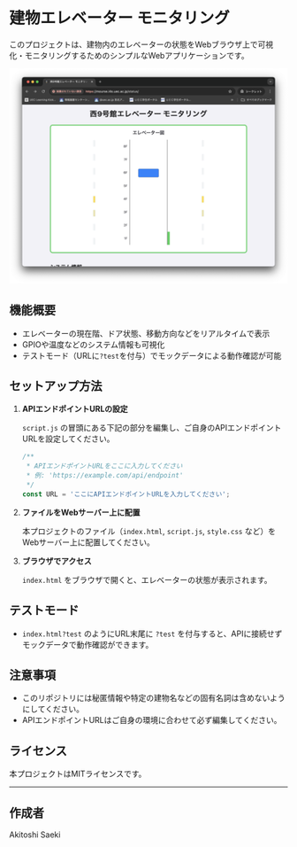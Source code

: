 # 建物エレベーター モニタリング

このプロジェクトは、建物内のエレベーターの状態をWebブラウザ上で可視化・モニタリングするためのシンプルなWebアプリケーションです。

![sample image](image.png)

## 機能概要

- エレベーターの現在階、ドア状態、移動方向などをリアルタイムで表示
- GPIOや温度などのシステム情報も可視化
- テストモード（URLに`?test`を付与）でモックデータによる動作確認が可能

## セットアップ方法

1. **APIエンドポイントURLの設定**

   `script.js` の冒頭にある下記の部分を編集し、ご自身のAPIエンドポイントURLを設定してください。

   ```js
   /**
    * APIエンドポイントURLをここに入力してください
    * 例: 'https://example.com/api/endpoint'
    */
   const URL = 'ここにAPIエンドポイントURLを入力してください';
   ```

2. **ファイルをWebサーバー上に配置**

   本プロジェクトのファイル（`index.html`, `script.js`, `style.css` など）をWebサーバー上に配置してください。

3. **ブラウザでアクセス**

   `index.html` をブラウザで開くと、エレベーターの状態が表示されます。

## テストモード

- `index.html?test` のようにURL末尾に `?test` を付与すると、APIに接続せずモックデータで動作確認ができます。

## 注意事項

- このリポジトリには秘匿情報や特定の建物名などの固有名詞は含めないようにしてください。
- APIエンドポイントURLはご自身の環境に合わせて必ず編集してください。

## ライセンス

本プロジェクトはMITライセンスです。

---

## 作成者

Akitoshi Saeki